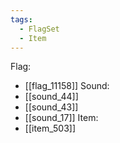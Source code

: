 ```yaml
---
tags:
  - FlagSet
  - Item
---
```

Flag:
- [[flag_11158]]
Sound:
- [[sound_44]]
- [[sound_43]]
- [[sound_17]]
Item:
- [[item_503]]
